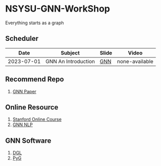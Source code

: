 # NSYSU-GNN-WorkShop

Everything starts as a graph

## Scheduler

| Date       | Subject      | Slide | Video |
|------------|--------------|-------|-------|
| 2023-07-01 | GNN An Introduction     | [GNN](https://www.canva.com/design/DAFk74Sr1Ho/HPIK_RvqF8QmbRs8LYdzRg/edit?utm_content=DAFk74Sr1Ho&utm_campaign=designshare&utm_medium=link2&utm_source=sharebutton) | none-available |

## Recommend Repo

1. [GNN Paper](https://github.com/thunlp/GNNPapers)

## Online Resource

1. [Stanford Online Course](https://www.youtube.com/watch?v=JAB_plj2rbA&list=PLoROMvodv4rPLKxIpqhjhPgdQy7imNkDn)
2. [GNN NLP](https://graph-neural-networks.github.io/index.html)

## GNN Software

1. [DGL](https://github.com/dmlc/dgl)
2. [PyG](https://pytorch-geometric.readthedocs.io/en/latest/)